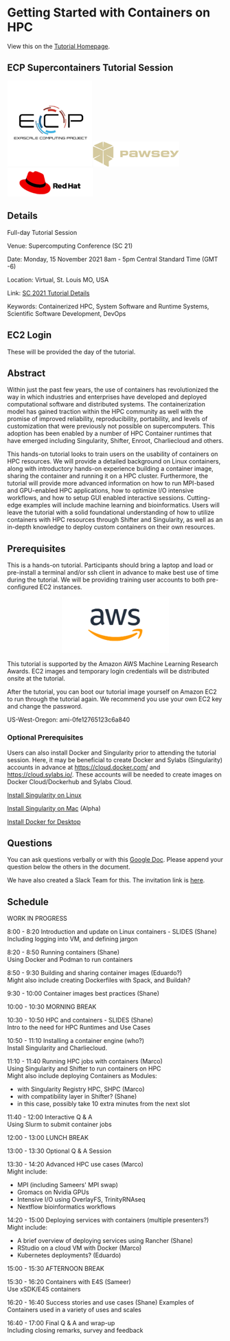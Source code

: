 # Getting Started with Containers on HPC

View this on the [Tutorial Homepage](https://supercontainers.github.io/sc-tutorials/).


## ECP Supercontainers Tutorial Session

<img src="fig/ecp.jpg" width="200"><img src="fig/pawsey.png" width="200"><img src="fig/redhat.png" width="200">


## Details

Full-day Tutorial Session

Venue: Supercomputing Conference (SC 21)

Date: Monday, 15 November 2021 8am - 5pm Central Standard Time (GMT -6)

Location: Virtual, St. Louis MO, USA

Link: [SC 2021 Tutorial Details](https://sc21.supercomputing.org/presentation/?id=tut114&sess=sess185)

Keywords: Containerized HPC, System Software and Runtime Systems, Scientific Software Development, DevOps


## EC2 Login

These will be provided the day of the tutorial.


## Abstract

Within just the past few years, the use of containers has revolutionized the way in which industries and enterprises have developed and deployed computational software and distributed systems. The containerization model has gained traction within the HPC community as well with the promise of improved reliability, reproducibility, portability, and levels of customization that were previously not possible on supercomputers. This adoption has been enabled by a number of HPC Container runtimes that have emerged including Singularity, Shifter, Enroot, Charliecloud and others.

This hands-on tutorial looks to train users on the usability of containers on HPC resources. We will provide a detailed background on Linux containers, along with introductory hands-on experience building a container image, sharing the container and running it on a HPC cluster. Furthermore, the tutorial will provide more advanced information on how to run MPI-based and GPU-enabled HPC applications, how to optimize I/O intensive workflows, and how to setup GUI enabled interactive sessions. Cutting-edge examples will include machine learning and bioinformatics. Users will leave the tutorial with a solid foundational understanding of how to utilize containers with HPC resources through Shifter and Singularity, as well as an in-depth knowledge to deploy custom containers on their own resources.


## Prerequisites

This is a hands-on tutorial.  Participants should bring a laptop and load or pre-install a terminal and/or ssh client in advance to make best use of time during the tutorial.  We will be providing training user accounts to both pre-configured EC2 instances.

<div style="text-align:center"><img src="fig/AWS_logo.png" width="250"></div>

This tutorial is supported by the Amazon AWS Machine Learning Research Awards.  EC2 images and temporary login credentials will be distributed onsite at the tutorial.

After the tutorial, you can boot our tutorial image yourself on Amazon EC2 to run through the tutorial again. We recommend you use your own EC2 key and change the password.

US-West-Oregon: ami-0fe12765123c6a840 


### Optional Prerequisites

Users can also install Docker and Singularity prior to attending the tutorial session.  Here, it may be beneficial to create Docker and Sylabs (Singularity) accounts in advance at https://cloud.docker.com/ and https://cloud.sylabs.io/.  These accounts will be needed to create images on Docker Cloud/Dockerhub and Sylabs Cloud.

[Install Singularity on Linux](https://sylabs.io/guides/3.7/user-guide/)

[Install Singularity on Mac](https://repo.sylabs.io/desktop/) (Alpha)

[Install Docker for Desktop](https://www.docker.com/products/docker-desktop)


## Questions

You can ask questions verbally or with this [Google Doc](https://docs.google.com/document/d/11gMZ-T7iA5XiRWPLYIqX7Gqv7RMb-NF9kzGYHrnOi04/edit?usp=sharing).
Please append your question below the others in the document.

We have also created a Slack Team for this.  The invitation link is [here](https://join.slack.com/t/hpc-containers/shared_invite/enQtODI3NzY1NDU4OTk5LTUxOTgyOWJmYjIwOWI5YWU2MzBhZDI3Zjc1YmZmMjAxZjgzYzk4ZWEwNmFlNzlkOWI0MGNlZDNlMTBhYTBlOWY).


## Schedule

WORK IN PROGRESS  

8:00 - 8:20 Introduction and update on Linux containers - SLIDES (Shane)  
Including logging into VM, and defining jargon  

8:20 - 8:50 Running containers (Shane)  
Using Docker and Podman to run containers  

8:50 - 9:30 Building and sharing container images (Eduardo?)  
Might also include creating Dockerfiles with Spack, and Buildah?  

9:30 - 10:00 Container images best practices (Shane)  

10:00 - 10:30 MORNING BREAK

10:30 - 10:50 HPC and containers - SLIDES (Shane)  
Intro to the need for HPC Runtimes and Use Cases  

10:50 - 11:10 Installing a container engine (who?)  
Install Singularity and Charliecloud.  

11:10 - 11:40 Running HPC jobs with containers (Marco)  
Using Singularity and Shifter to run containers on HPC  
Might also include deploying Containers as Modules:
- with Singularity Registry HPC, SHPC (Marco)
- with compatibility layer in Shifter? (Shane)
- in this case, possibly take 10 extra minutes from the next slot

11:40 - 12:00 Interactive Q & A  
Using Slurm to submit container jobs  

12:00 - 13:00 LUNCH BREAK

13:00 - 13:30 Optional Q & A Session

13:30 - 14:20 Advanced HPC use cases (Marco)  
Might include:
- MPI (including Sameers' MPI swap)
- Gromacs on Nvidia GPUs
- Intensive I/O using OverlayFS, TrinityRNAseq
- Nextflow bioinformatics workflows

14:20 - 15:00 Deploying services with containers (multiple presenters?)  
Might include:
- A brief overview of deploying services using Rancher (Shane)
- RStudio on a cloud VM with Docker (Marco)
- Kubernetes deployments? (Eduardo)

15:00 - 15:30 AFTERNOON BREAK

15:30 - 16:20 Containers with E4S (Sameer)  
Use xSDK/E4S containers  

16:20 - 16:40 Success stories and use cases (Shane)
Examples of Containers used in a variety of uses and scales  

16:40 - 17:00 Final Q & A and wrap-up  
Including closing remarks, survey and feedback  


